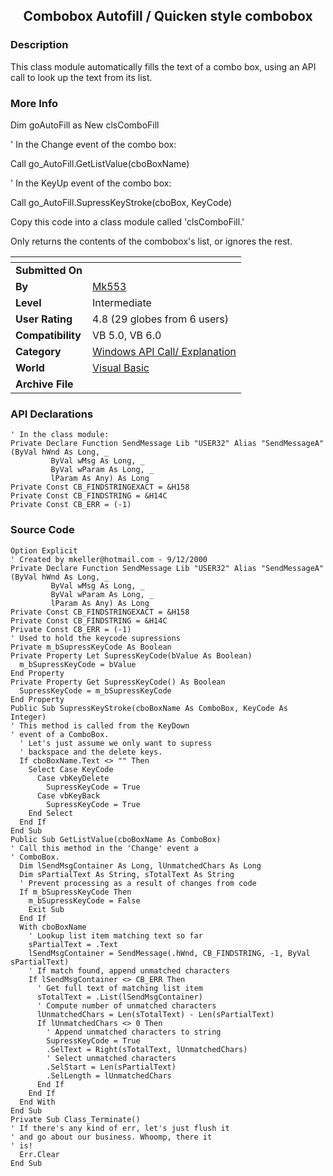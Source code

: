 ﻿<div align="center">

## Combobox Autofill / Quicken style combobox


</div>

### Description

This class module automatically fills the text of a combo box, using an API call to look up the text from its list.
 
### More Info
 
Dim goAutoFill as New clsComboFill

' In the Change event of the combo box:

Call go_AutoFill.GetListValue(cboBoxName)

' In the KeyUp event of the combo box:

Call go_AutoFill.SupressKeyStroke(cboBox, KeyCode)

Copy this code into a class module called 'clsComboFill.'

Only returns the contents of the combobox's list, or ignores the rest.


<span>             |<span>
---                |---
**Submitted On**   |
**By**             |[Mk553](https://github.com/Planet-Source-Code/PSCIndex/blob/master/ByAuthor/mk553.md)
**Level**          |Intermediate
**User Rating**    |4.8 (29 globes from 6 users)
**Compatibility**  |VB 5\.0, VB 6\.0
**Category**       |[Windows API Call/ Explanation](https://github.com/Planet-Source-Code/PSCIndex/blob/master/ByCategory/windows-api-call-explanation__1-39.md)
**World**          |[Visual Basic](https://github.com/Planet-Source-Code/PSCIndex/blob/master/ByWorld/visual-basic.md)
**Archive File**   |[](https://github.com/Planet-Source-Code/mk553-combobox-autofill-quicken-style-combobox__1-11435/archive/master.zip)

### API Declarations

```
' In the class module:
Private Declare Function SendMessage Lib "USER32" Alias "SendMessageA" (ByVal hWnd As Long, _
         ByVal wMsg As Long, _
         ByVal wParam As Long, _
         lParam As Any) As Long
Private Const CB_FINDSTRINGEXACT = &H158
Private Const CB_FINDSTRING = &H14C
Private Const CB_ERR = (-1)
```


### Source Code

```
Option Explicit
' Created by mkeller@hotmail.com - 9/12/2000
Private Declare Function SendMessage Lib "USER32" Alias "SendMessageA" (ByVal hWnd As Long, _
         ByVal wMsg As Long, _
         ByVal wParam As Long, _
         lParam As Any) As Long
Private Const CB_FINDSTRINGEXACT = &H158
Private Const CB_FINDSTRING = &H14C
Private Const CB_ERR = (-1)
' Used to hold the keycode supressions
Private m_bSupressKeyCode As Boolean
Private Property Let SupressKeyCode(bValue As Boolean)
  m_bSupressKeyCode = bValue
End Property
Private Property Get SupressKeyCode() As Boolean
  SupressKeyCode = m_bSupressKeyCode
End Property
Public Sub SupressKeyStroke(cboBoxName As ComboBox, KeyCode As Integer)
' This method is called from the KeyDown
' event of a ComboBox.
  ' Let's just assume we only want to supress
  ' backspace and the delete keys.
  If cboBoxName.Text <> "" Then
    Select Case KeyCode
      Case vbKeyDelete
        SupressKeyCode = True
      Case vbKeyBack
        SupressKeyCode = True
    End Select
  End If
End Sub
Public Sub GetListValue(cboBoxName As ComboBox)
' Call this method in the 'Change' event a
' ComboBox.
  Dim lSendMsgContainer As Long, lUnmatchedChars As Long
  Dim sPartialText As String, sTotalText As String
  ' Prevent processing as a result of changes from code
  If m_bSupressKeyCode Then
    m_bSupressKeyCode = False
    Exit Sub
  End If
  With cboBoxName
    ' Lookup list item matching text so far
    sPartialText = .Text
    lSendMsgContainer = SendMessage(.hWnd, CB_FINDSTRING, -1, ByVal sPartialText)
    ' If match found, append unmatched characters
    If lSendMsgContainer <> CB_ERR Then
      ' Get full text of matching list item
      sTotalText = .List(lSendMsgContainer)
      ' Compute number of unmatched characters
      lUnmatchedChars = Len(sTotalText) - Len(sPartialText)
      If lUnmatchedChars <> 0 Then
        ' Append unmatched characters to string
        SupressKeyCode = True
        .SelText = Right(sTotalText, lUnmatchedChars)
        ' Select unmatched characters
        .SelStart = Len(sPartialText)
        .SelLength = lUnmatchedChars
      End If
    End If
  End With
End Sub
Private Sub Class_Terminate()
' If there's any kind of err, let's just flush it
' and go about our business. Whoomp, there it
' is!
  Err.Clear
End Sub
```

